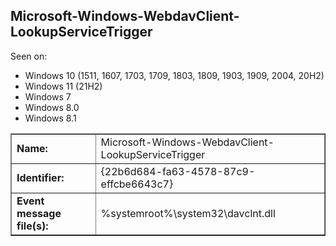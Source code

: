 ## Microsoft-Windows-WebdavClient-LookupServiceTrigger

Seen on:
* Windows 10 (1511, 1607, 1703, 1709, 1803, 1809, 1903, 1909, 2004, 20H2)
* Windows 11 (21H2)
* Windows 7
* Windows 8.0
* Windows 8.1

<table border="1" class="docutils">
  <tbody>
    <tr>
      <td><b>Name:</b></td>
      <td>Microsoft-Windows-WebdavClient-LookupServiceTrigger</td>
    </tr>
    <tr>
      <td><b>Identifier:</b></td>
      <td>{22b6d684-fa63-4578-87c9-effcbe6643c7}</td>
    </tr>
    <tr>
      <td><b>Event message file(s):</b></td>
      <td>%systemroot%\system32\davclnt.dll</td>
    </tr>
  </tbody>
</table>

&nbsp;


